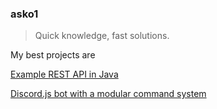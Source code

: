 ### asko1

> Quick knowledge, fast solutions.

My best projects are

[Example REST API in Java](https://github.com/asko1/movie)

[Discord.js bot with a modular command system](https://github.com/asko1/askobot)
<!--
**asko1/asko1** is a ✨ _special_ ✨ repository because its `README.md` (this file) appears on your GitHub profile.

Here are some ideas to get you started:

- 🔭 I’m currently working on ...
- 🌱 I’m currently learning ...
- 👯 I’m looking to collaborate on ...
- 🤔 I’m looking for help with ...
- 💬 Ask me about ...
- 📫 How to reach me: ...
- 😄 Pronouns: ...
- ⚡ Fun fact: ...
-->
